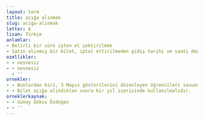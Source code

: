 ```yaml
---
layout: term
title: açığa alınmak
slug: aciga-alinmak
letter: A
lisan: Türkçe
anlamlar:
- Belirli bir süre işten el çektirilmek
- Satın alınmış bir bilet, iptal ettirilmeden gidiş tarihi ve saati değiştirilebilir bir bilete çevrilmek
ozellikler:
- - nesnesiz
- - nesnesiz
  - ''
ornekler:
- - Bunlardan biri, 3 Mayıs gösterilerini düzenleyen öğrencileri savunduğu için daha önce bakanlık tarafından açığa alınmış olan bir tarihçiydi.
- - Bilet açığa alındıktan sonra bir yıl içerisinde kullanılmalıdır.
orneklerkaynak:
- - Günay Göksu Özdoğan
- - ''
---
```

